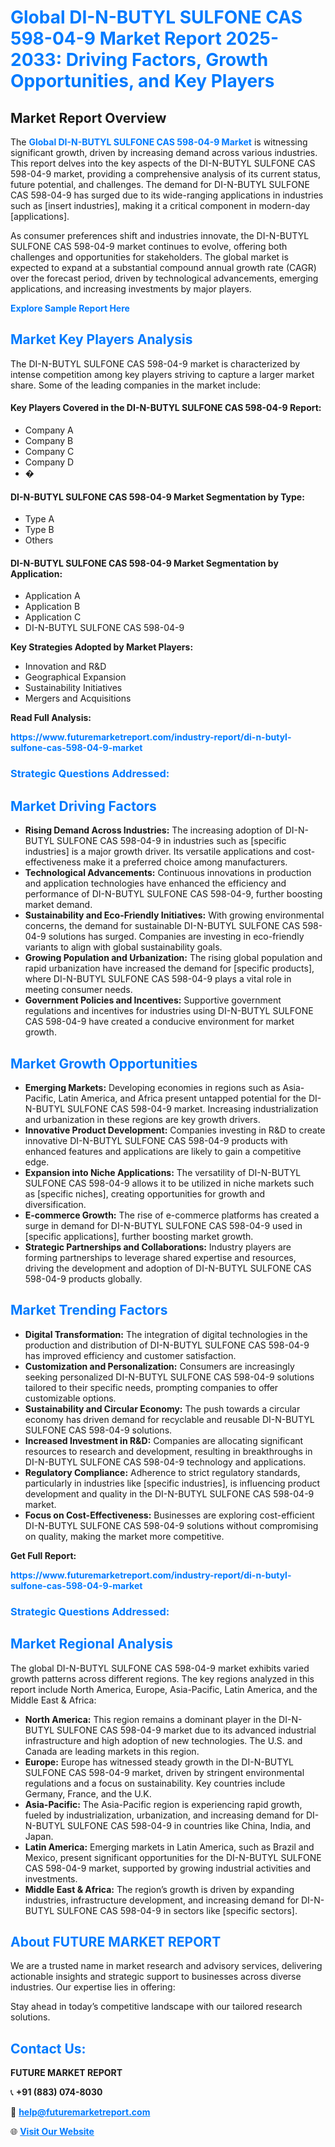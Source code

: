 <h1 style="color: #007BFF;">Global DI-N-BUTYL SULFONE CAS 598-04-9 Market Report 2025-2033: Driving Factors, Growth Opportunities, and Key Players</h1>

<section id="overview">
<h2>Market Report Overview</h2>
<p>The <a href="https://www.futuremarketreport.com/industry-report/di-n-butyl-sulfone-cas-598-04-9-market" style="color: #007BFF; text-decoration: none;"><strong>Global DI-N-BUTYL SULFONE CAS 598-04-9 Market</strong></a> is witnessing significant growth, driven by increasing demand across various industries. This report delves into the key aspects of the DI-N-BUTYL SULFONE CAS 598-04-9 market, providing a comprehensive analysis of its current status, future potential, and challenges. The demand for DI-N-BUTYL SULFONE CAS 598-04-9 has surged due to its wide-ranging applications in industries such as [insert industries], making it a critical component in modern-day [applications].</p>
<p>As consumer preferences shift and industries innovate, the DI-N-BUTYL SULFONE CAS 598-04-9 market continues to evolve, offering both challenges and opportunities for stakeholders. The global market is expected to expand at a substantial compound annual growth rate (CAGR) over the forecast period, driven by technological advancements, emerging applications, and increasing investments by major players.</p>
</section>

<section id="overview">
<p><a href="https://www.futuremarketreport.com/request-sample/reportId=111544" style="color: #007BFF; text-decoration: none;"><strong>Explore Sample Report Here</strong></a></p>
</section>

<section id="key-players">
<h2 style="color: #007BFF;">Market Key Players Analysis</h2>
<p>The DI-N-BUTYL SULFONE CAS 598-04-9 market is characterized by intense competition among key players striving to capture a larger market share. Some of the leading companies in the market include:</p>
<h4>Key Players Covered in the DI-N-BUTYL SULFONE CAS 598-04-9 Report:</h4>
<ul><li>Company A</li><li>Company B</li><li>Company C</li><li>Company D</li><li>�</li></ul>
<h4>DI-N-BUTYL SULFONE CAS 598-04-9 Market Segmentation by Type:</h4>
<ul><li>Type A</li><li>Type B</li><li>Others</li></ul>

<h4>DI-N-BUTYL SULFONE CAS 598-04-9 Market Segmentation by Application:</h4>
<ul><li>Application A</li><li>Application B</li><li>Application C</li><li>DI-N-BUTYL SULFONE CAS 598-04-9</li></ul>
<p><strong>Key Strategies Adopted by Market Players:</strong></p>
<ul>
<li>Innovation and R&D</li>
<li>Geographical Expansion</li>
<li>Sustainability Initiatives</li>
<li>Mergers and Acquisitions</li>
</ul>
</section>

<section>
<p><strong>Read Full Analysis: </strong></p><a href="https://www.futuremarketreport.com/industry-report/di-n-butyl-sulfone-cas-598-04-9-market" style="color: #007BFF; text-decoration: none;"><strong>https://www.futuremarketreport.com/industry-report/di-n-butyl-sulfone-cas-598-04-9-market</strong></a>
<h3 style="color: #007BFF;">Strategic Questions Addressed:</h3>
</section>

<section id="driving-factors">
<h2 style="color: #007BFF;">Market Driving Factors</h2>
<ul>
<li><strong>Rising Demand Across Industries:</strong> The increasing adoption of DI-N-BUTYL SULFONE CAS 598-04-9 in industries such as [specific industries] is a major growth driver. Its versatile applications and cost-effectiveness make it a preferred choice among manufacturers.</li>
<li><strong>Technological Advancements:</strong> Continuous innovations in production and application technologies have enhanced the efficiency and performance of DI-N-BUTYL SULFONE CAS 598-04-9, further boosting market demand.</li>
<li><strong>Sustainability and Eco-Friendly Initiatives:</strong> With growing environmental concerns, the demand for sustainable DI-N-BUTYL SULFONE CAS 598-04-9 solutions has surged. Companies are investing in eco-friendly variants to align with global sustainability goals.</li>
<li><strong>Growing Population and Urbanization:</strong> The rising global population and rapid urbanization have increased the demand for [specific products], where DI-N-BUTYL SULFONE CAS 598-04-9 plays a vital role in meeting consumer needs.</li>
<li><strong>Government Policies and Incentives:</strong> Supportive government regulations and incentives for industries using DI-N-BUTYL SULFONE CAS 598-04-9 have created a conducive environment for market growth.</li>
</ul>
</section>

<section id="growth-opportunities">
<h2 style="color: #007BFF;">Market Growth Opportunities</h2>
<ul>
<li><strong>Emerging Markets:</strong> Developing economies in regions such as Asia-Pacific, Latin America, and Africa present untapped potential for the DI-N-BUTYL SULFONE CAS 598-04-9 market. Increasing industrialization and urbanization in these regions are key growth drivers.</li>
<li><strong>Innovative Product Development:</strong> Companies investing in R&D to create innovative DI-N-BUTYL SULFONE CAS 598-04-9 products with enhanced features and applications are likely to gain a competitive edge.</li>
<li><strong>Expansion into Niche Applications:</strong> The versatility of DI-N-BUTYL SULFONE CAS 598-04-9 allows it to be utilized in niche markets such as [specific niches], creating opportunities for growth and diversification.</li>
<li><strong>E-commerce Growth:</strong> The rise of e-commerce platforms has created a surge in demand for DI-N-BUTYL SULFONE CAS 598-04-9 used in [specific applications], further boosting market growth.</li>
<li><strong>Strategic Partnerships and Collaborations:</strong> Industry players are forming partnerships to leverage shared expertise and resources, driving the development and adoption of DI-N-BUTYL SULFONE CAS 598-04-9 products globally.</li>
</ul>
</section>

<section id="trending-factors">
<h2 style="color: #007BFF;">Market Trending Factors</h2>
<ul>
<li><strong>Digital Transformation:</strong> The integration of digital technologies in the production and distribution of DI-N-BUTYL SULFONE CAS 598-04-9 has improved efficiency and customer satisfaction.</li>
<li><strong>Customization and Personalization:</strong> Consumers are increasingly seeking personalized DI-N-BUTYL SULFONE CAS 598-04-9 solutions tailored to their specific needs, prompting companies to offer customizable options.</li>
<li><strong>Sustainability and Circular Economy:</strong> The push towards a circular economy has driven demand for recyclable and reusable DI-N-BUTYL SULFONE CAS 598-04-9 solutions.</li>
<li><strong>Increased Investment in R&D:</strong> Companies are allocating significant resources to research and development, resulting in breakthroughs in DI-N-BUTYL SULFONE CAS 598-04-9 technology and applications.</li>
<li><strong>Regulatory Compliance:</strong> Adherence to strict regulatory standards, particularly in industries like [specific industries], is influencing product development and quality in the DI-N-BUTYL SULFONE CAS 598-04-9 market.</li>
<li><strong>Focus on Cost-Effectiveness:</strong> Businesses are exploring cost-efficient DI-N-BUTYL SULFONE CAS 598-04-9 solutions without compromising on quality, making the market more competitive.</li>
</ul>
</section>

<section>
<p><strong>Get Full Report: </strong></p><a href="https://www.futuremarketreport.com/industry-report/di-n-butyl-sulfone-cas-598-04-9-market" style="color: #007BFF; text-decoration: none;"><strong>https://www.futuremarketreport.com/industry-report/di-n-butyl-sulfone-cas-598-04-9-market</strong></a>
<h3 style="color: #007BFF;">Strategic Questions Addressed:</h3>
</section>


<section id="regional-analysis">
<h2 style="color: #007BFF;">Market Regional Analysis</h2>
<p>The global DI-N-BUTYL SULFONE CAS 598-04-9 market exhibits varied growth patterns across different regions. The key regions analyzed in this report include North America, Europe, Asia-Pacific, Latin America, and the Middle East & Africa:</p>
<ul>
<li><strong>North America:</strong> This region remains a dominant player in the DI-N-BUTYL SULFONE CAS 598-04-9 market due to its advanced industrial infrastructure and high adoption of new technologies. The U.S. and Canada are leading markets in this region.</li>
<li><strong>Europe:</strong> Europe has witnessed steady growth in the DI-N-BUTYL SULFONE CAS 598-04-9 market, driven by stringent environmental regulations and a focus on sustainability. Key countries include Germany, France, and the U.K.</li>
<li><strong>Asia-Pacific:</strong> The Asia-Pacific region is experiencing rapid growth, fueled by industrialization, urbanization, and increasing demand for DI-N-BUTYL SULFONE CAS 598-04-9 in countries like China, India, and Japan.</li>
<li><strong>Latin America:</strong> Emerging markets in Latin America, such as Brazil and Mexico, present significant opportunities for the DI-N-BUTYL SULFONE CAS 598-04-9 market, supported by growing industrial activities and investments.</li>
<li><strong>Middle East & Africa:</strong> The region’s growth is driven by expanding industries, infrastructure development, and increasing demand for DI-N-BUTYL SULFONE CAS 598-04-9 in sectors like [specific sectors].</li>
</ul>
</section>

<footer>
<h2 style="color: #007BFF;">About FUTURE MARKET REPORT</h2>
<p>We are a trusted name in market research and advisory services, delivering actionable insights and strategic support to businesses across diverse industries. Our expertise lies in offering:</p>

<p>Stay ahead in today’s competitive landscape with our tailored research solutions.</p>

<h2 style="color: #007BFF;">Contact Us:</h2>
<p><strong>FUTURE MARKET REPORT</strong></p>
<p>📞 <strong>+91 (883) 074-8030</strong></p>
<p>📧 <strong><a href="mailto:help@futuremarketreport.com" style="color: #007BFF;">help@futuremarketreport.com</a></strong></p>
<p>🌐 <strong><a href="https://www.futuremarketreport.com/" style="color: #007BFF;">Visit Our Website</a></strong></p>
</footer>